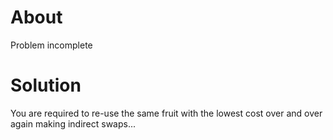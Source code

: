 # About

Problem incomplete

# Solution

You are required to re-use the same fruit with the lowest cost over and over again making indirect swaps...


